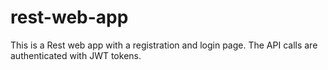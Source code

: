 # rest-web-app
This is a Rest web app with a registration and login page. The API calls are authenticated with JWT tokens.
